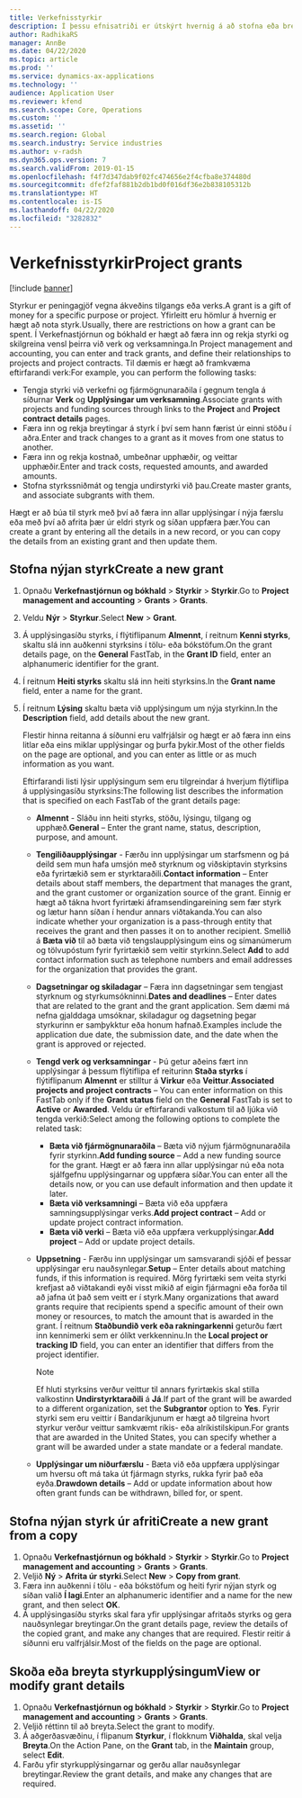```yaml
---
title: Verkefnisstyrkir
description: Í þessu efnisatriði er útskýrt hvernig á að stofna eða breyta styrk.
author: RadhikaRS
manager: AnnBe
ms.date: 04/22/2020
ms.topic: article
ms.prod: ''
ms.service: dynamics-ax-applications
ms.technology: ''
audience: Application User
ms.reviewer: kfend
ms.search.scope: Core, Operations
ms.custom: ''
ms.assetid: ''
ms.search.region: Global
ms.search.industry: Service industries
ms.author: v-radsh
ms.dyn365.ops.version: 7
ms.search.validFrom: 2019-01-15
ms.openlocfilehash: f4f7d347dab9f02fc474656e2f4cfba8e374480d
ms.sourcegitcommit: dfef2faf881b2db1bd0f016df36e2b838105312b
ms.translationtype: HT
ms.contentlocale: is-IS
ms.lasthandoff: 04/22/2020
ms.locfileid: "3282832"
---
```

# <a name="project-grants"></a><span data-ttu-id="8a8bd-103">Verkefnisstyrkir</span><span class="sxs-lookup"><span data-stu-id="8a8bd-103">Project grants</span></span>

[!include [banner](../includes/banner.md)]

<span data-ttu-id="8a8bd-104">Styrkur er peningagjöf vegna ákveðins tilgangs eða verks.</span><span class="sxs-lookup"><span data-stu-id="8a8bd-104">A grant is a gift of money for a specific purpose or project.</span></span> <span data-ttu-id="8a8bd-105">Yfirleitt eru hömlur á hvernig er hægt að nota styrk.</span><span class="sxs-lookup"><span data-stu-id="8a8bd-105">Usually, there are restrictions on how a grant can be spent.</span></span> <span data-ttu-id="8a8bd-106">Í Verkefnastjórnun og bókhald er hægt að færa inn og rekja styrki og skilgreina vensl þeirra við verk og verksamninga.</span><span class="sxs-lookup"><span data-stu-id="8a8bd-106">In Project management and accounting, you can enter and track grants, and define their relationships to projects and project contracts.</span></span> <span data-ttu-id="8a8bd-107">Til dæmis er hægt að framkvæma eftirfarandi verk:</span><span class="sxs-lookup"><span data-stu-id="8a8bd-107">For example, you can perform the following tasks:</span></span>

- <span data-ttu-id="8a8bd-108">Tengja styrki við verkefni og fjármögnunaraðila í gegnum tengla á síðurnar **Verk** og **Upplýsingar um verksamning**.</span><span class="sxs-lookup"><span data-stu-id="8a8bd-108">Associate grants with projects and funding sources through links to the **Project** and **Project contract details** pages.</span></span>
- <span data-ttu-id="8a8bd-109">Færa inn og rekja breytingar á styrk í því sem hann færist úr einni stöðu í aðra.</span><span class="sxs-lookup"><span data-stu-id="8a8bd-109">Enter and track changes to a grant as it moves from one status to another.</span></span>
- <span data-ttu-id="8a8bd-110">Færa inn og rekja kostnað, umbeðnar upphæðir, og veittar upphæðir.</span><span class="sxs-lookup"><span data-stu-id="8a8bd-110">Enter and track costs, requested amounts, and awarded amounts.</span></span>
- <span data-ttu-id="8a8bd-111">Stofna styrkssniðmát og tengja undirstyrki við þau.</span><span class="sxs-lookup"><span data-stu-id="8a8bd-111">Create master grants, and associate subgrants with them.</span></span>

<span data-ttu-id="8a8bd-112">Hægt er að búa til styrk með því að færa inn allar upplýsingar í nýja færslu eða með því að afrita þær úr eldri styrk og síðan uppfæra þær.</span><span class="sxs-lookup"><span data-stu-id="8a8bd-112">You can create a grant by entering all the details in a new record, or you can copy the details from an existing grant and then update them.</span></span>

## <a name="create-a-new-grant"></a><span data-ttu-id="8a8bd-113">Stofna nýjan styrk</span><span class="sxs-lookup"><span data-stu-id="8a8bd-113">Create a new grant</span></span>

1. <span data-ttu-id="8a8bd-114">Opnaðu **Verkefnastjórnun og bókhald** \> **Styrkir** \> **Styrkir**.</span><span class="sxs-lookup"><span data-stu-id="8a8bd-114">Go to **Project management and accounting** \> **Grants** \> **Grants**.</span></span>
2. <span data-ttu-id="8a8bd-115">Veldu **Nýr** \> **Styrkur**.</span><span class="sxs-lookup"><span data-stu-id="8a8bd-115">Select **New** \> **Grant**.</span></span>
3. <span data-ttu-id="8a8bd-116">Á upplýsingasíðu styrks, í flýtiflipanum **Almennt**, í reitnum **Kenni styrks**, skaltu slá inn auðkenni styrksins í tölu- eða bókstöfum.</span><span class="sxs-lookup"><span data-stu-id="8a8bd-116">On the grant details page, on the **General** FastTab, in the **Grant ID** field, enter an alphanumeric identifier for the grant.</span></span>
4. <span data-ttu-id="8a8bd-117">Í reitnum **Heiti styrks** skaltu slá inn heiti styrksins.</span><span class="sxs-lookup"><span data-stu-id="8a8bd-117">In the **Grant name** field, enter a name for the grant.</span></span>
5. <span data-ttu-id="8a8bd-118">Í reitnum **Lýsing** skaltu bæta við upplýsingum um nýja styrkinn.</span><span class="sxs-lookup"><span data-stu-id="8a8bd-118">In the **Description** field, add details about the new grant.</span></span>

    <span data-ttu-id="8a8bd-119">Flestir hinna reitanna á síðunni eru valfrjálsir og hægt er að færa inn eins litlar eða eins miklar upplýsingar og þurfa þykir.</span><span class="sxs-lookup"><span data-stu-id="8a8bd-119">Most of the other fields on the page are optional, and you can enter as little or as much information as you want.</span></span>

    <span data-ttu-id="8a8bd-120">Eftirfarandi listi lýsir upplýsingum sem eru tilgreindar á hverjum flýtiflipa á upplýsingasíðu styrksins:</span><span class="sxs-lookup"><span data-stu-id="8a8bd-120">The following list describes the information that is specified on each FastTab of the grant details page:</span></span>

    - <span data-ttu-id="8a8bd-121">**Almennt** - Sláðu inn heiti styrks, stöðu, lýsingu, tilgang og upphæð.</span><span class="sxs-lookup"><span data-stu-id="8a8bd-121">**General** – Enter the grant name, status, description, purpose, and amount.</span></span>
    - <span data-ttu-id="8a8bd-122">**Tengiliðaupplýsingar** - Færðu inn upplýsingar um starfsmenn og þá deild sem mun hafa umsjón með styrknum og viðskiptavin styrksins eða fyrirtækið sem er styrktaraðili.</span><span class="sxs-lookup"><span data-stu-id="8a8bd-122">**Contact information** – Enter details about staff members, the department that manages the grant, and the grant customer or organization source of the grant.</span></span> <span data-ttu-id="8a8bd-123">Einnig er hægt að tákna hvort fyrirtæki áframsendingareining sem fær styrk og lætur hann síðan í hendur annars viðtakanda.</span><span class="sxs-lookup"><span data-stu-id="8a8bd-123">You can also indicate whether your organization is a pass-through entity that receives the grant and then passes it on to another recipient.</span></span> <span data-ttu-id="8a8bd-124">Smellið á **Bæta við** til að bæta við tengslaupplýsingum eins og símanúmerum og tölvupóstum fyrir fyrirtækið sem veitir styrkinn.</span><span class="sxs-lookup"><span data-stu-id="8a8bd-124">Select **Add** to add contact information such as telephone numbers and email addresses for the organization that provides the grant.</span></span>
    - <span data-ttu-id="8a8bd-125">**Dagsetningar og skiladagar** – Færa inn dagsetningar sem tengjast styrknum og styrkumsókninni.</span><span class="sxs-lookup"><span data-stu-id="8a8bd-125">**Dates and deadlines** – Enter dates that are related to the grant and the grant application.</span></span> <span data-ttu-id="8a8bd-126">Sem dæmi má nefna gjalddaga umsóknar, skiladagur og dagsetning þegar styrkurinn er samþykktur eða honum hafnað.</span><span class="sxs-lookup"><span data-stu-id="8a8bd-126">Examples include the application due date, the submission date, and the date when the grant is approved or rejected.</span></span>
    - <span data-ttu-id="8a8bd-127">**Tengd verk og verksamningar** - Þú getur aðeins fært inn upplýsingar á þessum flýtiflipa ef reiturinn **Staða styrks** í flýtiflipanum **Almennt** er stilltur á **Virkur** eða **Veittur**.</span><span class="sxs-lookup"><span data-stu-id="8a8bd-127">**Associated projects and project contracts** – You can enter information on this FastTab only if the **Grant status** field on the **General** FastTab is set to **Active** or **Awarded**.</span></span> <span data-ttu-id="8a8bd-128">Veldu úr eftirfarandi valkostum til að ljúka við tengda verkið:</span><span class="sxs-lookup"><span data-stu-id="8a8bd-128">Select among the following options to complete the related task:</span></span>

        - <span data-ttu-id="8a8bd-129">**Bæta við fjármögnunaraðila** – Bæta við nýjum fjármögnunaraðila fyrir styrkinn.</span><span class="sxs-lookup"><span data-stu-id="8a8bd-129">**Add funding source** – Add a new funding source for the grant.</span></span> <span data-ttu-id="8a8bd-130">Hægt er að færa inn allar upplýsingar nú eða nota sjálfgefnu upplýsingarnar og uppfæra síðar.</span><span class="sxs-lookup"><span data-stu-id="8a8bd-130">You can enter all the details now, or you can use default information and then update it later.</span></span>
        - <span data-ttu-id="8a8bd-131">**Bæta við verksamningi** – Bæta við eða uppfæra samningsupplýsingar verks.</span><span class="sxs-lookup"><span data-stu-id="8a8bd-131">**Add project contract** – Add or update project contract information.</span></span>
        - <span data-ttu-id="8a8bd-132">**Bæta við verki** – Bæta við eða uppfæra verkupplýsingar.</span><span class="sxs-lookup"><span data-stu-id="8a8bd-132">**Add project** – Add or update project details.</span></span>

    - <span data-ttu-id="8a8bd-133">**Uppsetning** - Færðu inn upplýsingar um samsvarandi sjóði ef þessar upplýsingar eru nauðsynlegar.</span><span class="sxs-lookup"><span data-stu-id="8a8bd-133">**Setup** – Enter details about matching funds, if this information is required.</span></span> <span data-ttu-id="8a8bd-134">Mörg fyrirtæki sem veita styrki krefjast að viðtakandi eyði visst mikið af eigin fjármagni eða forða til að jafna út það sem veitt er í styrk.</span><span class="sxs-lookup"><span data-stu-id="8a8bd-134">Many organizations that award grants require that recipients spend a specific amount of their own money or resources, to match the amount that is awarded in the grant.</span></span> <span data-ttu-id="8a8bd-135">Í reitnum **Staðbundið verk eða rakningarkenni** geturðu fært inn kennimerki sem er ólíkt verkkenninu.</span><span class="sxs-lookup"><span data-stu-id="8a8bd-135">In the **Local project or tracking ID** field, you can enter an identifier that differs from the project identifier.</span></span>

        > [!NOTE]
        > <span data-ttu-id="8a8bd-136">Ef hluti styrksins verður veittur til annars fyrirtækis skal stilla valkostinn **Undirstyrktaraðili** á **Já**.</span><span class="sxs-lookup"><span data-stu-id="8a8bd-136">If part of the grant will be awarded to a different organization, set the **Subgrantor** option to **Yes**.</span></span> <span data-ttu-id="8a8bd-137">Fyrir styrki sem eru veittir í Bandaríkjunum er hægt að tilgreina hvort styrkur verður veittur samkvæmt ríkis- eða alríkistilskipun.</span><span class="sxs-lookup"><span data-stu-id="8a8bd-137">For grants that are awarded in the United States, you can specify whether a grant will be awarded under a state mandate or a federal mandate.</span></span>

    - <span data-ttu-id="8a8bd-138">**Upplýsingar um niðurfærslu** - Bæta við eða uppfæra upplýsingar um hversu oft má taka út fjármagn styrks, rukka fyrir það eða eyða.</span><span class="sxs-lookup"><span data-stu-id="8a8bd-138">**Drawdown details** – Add or update information about how often grant funds can be withdrawn, billed for, or spent.</span></span>

## <a name="create-a-new-grant-from-a-copy"></a><span data-ttu-id="8a8bd-139">Stofna nýjan styrk úr afriti</span><span class="sxs-lookup"><span data-stu-id="8a8bd-139">Create a new grant from a copy</span></span>

1. <span data-ttu-id="8a8bd-140">Opnaðu **Verkefnastjórnun og bókhald** \> **Styrkir** \> **Styrkir**.</span><span class="sxs-lookup"><span data-stu-id="8a8bd-140">Go to **Project management and accounting** \> **Grants** \> **Grants**.</span></span>
2. <span data-ttu-id="8a8bd-141">Veljið **Ný** \> **Afrita úr styrki**.</span><span class="sxs-lookup"><span data-stu-id="8a8bd-141">Select **New** \> **Copy from grant**.</span></span>
3. <span data-ttu-id="8a8bd-142">Færa inn auðkenni í tölu - eða bókstöfum og heiti fyrir nýjan styrk og síðan valið **Í lagi**.</span><span class="sxs-lookup"><span data-stu-id="8a8bd-142">Enter an alphanumeric identifier and a name for the new grant, and then select **OK**.</span></span>
4. <span data-ttu-id="8a8bd-143">Á upplýsingasíðu styrks skal fara yfir upplýsingar afritaðs styrks og gera nauðsynlegar breytingar.</span><span class="sxs-lookup"><span data-stu-id="8a8bd-143">On the grant details page, review the details of the copied grant, and make any changes that are required.</span></span> <span data-ttu-id="8a8bd-144">Flestir reitir á síðunni eru valfrjálsir.</span><span class="sxs-lookup"><span data-stu-id="8a8bd-144">Most of the fields on the page are optional.</span></span>

## <a name="view-or-modify-grant-details"></a><span data-ttu-id="8a8bd-145">Skoða eða breyta styrkupplýsingum</span><span class="sxs-lookup"><span data-stu-id="8a8bd-145">View or modify grant details</span></span>

1. <span data-ttu-id="8a8bd-146">Opnaðu **Verkefnastjórnun og bókhald** \> **Styrkir** \> **Styrkir**.</span><span class="sxs-lookup"><span data-stu-id="8a8bd-146">Go to **Project management and accounting** \> **Grants** \> **Grants**.</span></span>
2. <span data-ttu-id="8a8bd-147">Veljið réttinn til að breyta.</span><span class="sxs-lookup"><span data-stu-id="8a8bd-147">Select the grant to modify.</span></span>
3. <span data-ttu-id="8a8bd-148">Á aðgerðasvæðinu, í flipanum **Styrkur**, í flokknum **Viðhalda**, skal velja **Breyta**.</span><span class="sxs-lookup"><span data-stu-id="8a8bd-148">On the Action Pane, on the **Grant** tab, in the **Maintain** group, select **Edit**.</span></span>
4. <span data-ttu-id="8a8bd-149">Farðu yfir styrkupplýsingarnar og gerðu allar nauðsynlegar breytingar.</span><span class="sxs-lookup"><span data-stu-id="8a8bd-149">Review the grant details, and make any changes that are required.</span></span>
